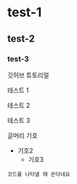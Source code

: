 # test-1
## test-2
### test-3


깃허브 튜토리얼

테스트 1

테스트 2

테스트 3

글머리 기호 
- 기호2
  - 기호3
  
`코드를 나타낼 때 쓴다네요 `
